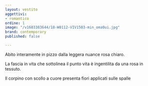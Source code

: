 ```yaml
---
layout: vestito
aggettivi:
- romantico
ordine: 1
image: "/v1603383644/18-W0112-VIV1503-min_oma0ui.jpg"
brand: contemporary
published: false

---
```

Abito interamente in pizzo dalla leggera nuance rosa chiaro.

La fascia in vita che sottolinea il punto vita è ingentilita da una rosa in tessuto.

Il corpino con scollo a cuore presenta fiori applicati sulle spalle 